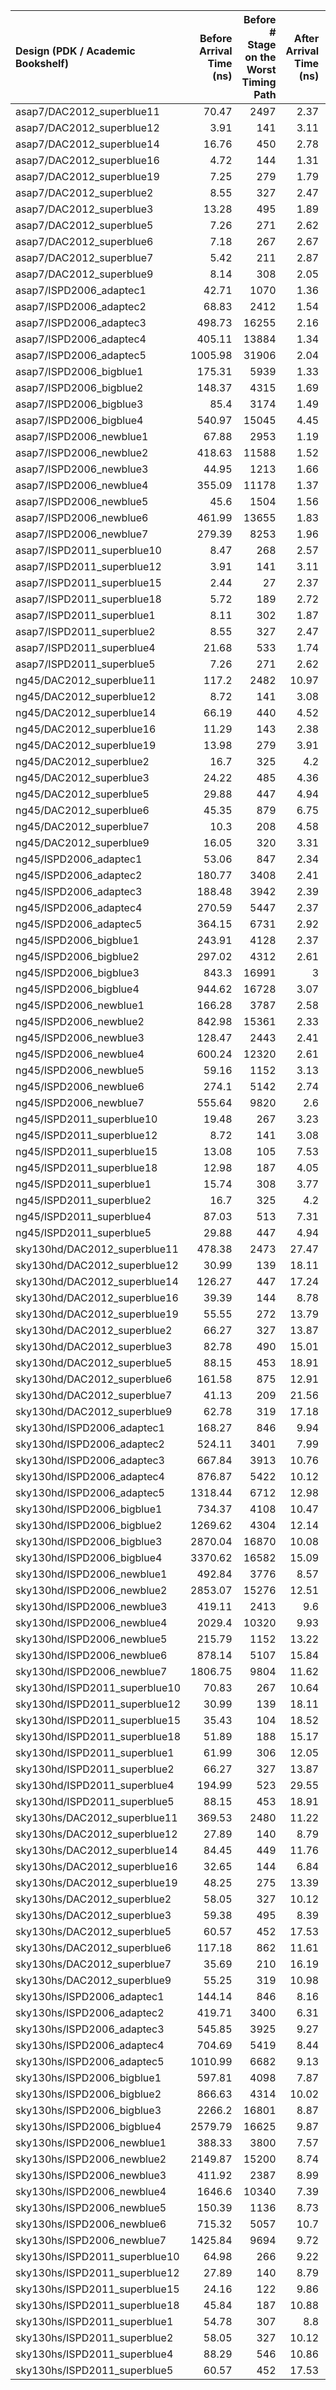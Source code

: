 | Design (PDK / Academic Bookshelf)   | Before Arrival Time (ns)     | Before # Stage on the Worst Timing Path | After Arrival Time (ns) | After # Stage on the Worst Timing Path |
|:------------------------------------|----------------------:|-----------------:|---------------------:|----------------:|
| asap7/DAC2012_superblue11           |                 70.47 |             2497 |                 2.37 |              27 |
| asap7/DAC2012_superblue12           |                  3.91 |              141 |                 3.11 |              20 |
| asap7/DAC2012_superblue14           |                 16.76 |              450 |                 2.78 |              26 |
| asap7/DAC2012_superblue16           |                  4.72 |              144 |                 1.31 |              21 |
| asap7/DAC2012_superblue19           |                  7.25 |              279 |                 1.79 |              18 |
| asap7/DAC2012_superblue2            |                  8.55 |              327 |                 2.47 |              11 |
| asap7/DAC2012_superblue3            |                 13.28 |              495 |                 1.89 |              24 |
| asap7/DAC2012_superblue5            |                  7.26 |              271 |                 2.62 |              26 |
| asap7/DAC2012_superblue6            |                  7.18 |              267 |                 2.67 |              26 |
| asap7/DAC2012_superblue7            |                  5.42 |              211 |                 2.87 |              10 |
| asap7/DAC2012_superblue9            |                  8.14 |              308 |                 2.05 |              82 |
| asap7/ISPD2006_adaptec1             |                 42.71 |             1070 |                 1.36 |              27 |
| asap7/ISPD2006_adaptec2             |                 68.83 |             2412 |                 1.54 |              27 |
| asap7/ISPD2006_adaptec3             |                498.73 |            16255 |                 2.16 |              27 |
| asap7/ISPD2006_adaptec4             |                405.11 |            13884 |                 1.34 |              27 |
| asap7/ISPD2006_adaptec5             |               1005.98 |            31906 |                 2.04 |              26 |
| asap7/ISPD2006_bigblue1             |                175.31 |             5939 |                 1.33 |              27 |
| asap7/ISPD2006_bigblue2             |                148.37 |             4315 |                 1.69 |              25 |
| asap7/ISPD2006_bigblue3             |                 85.4  |             3174 |                 1.49 |              27 |
| asap7/ISPD2006_bigblue4             |                540.97 |            15045 |                 4.45 |              77 |
| asap7/ISPD2006_newblue1             |                 67.88 |             2953 |                 1.19 |              26 |
| asap7/ISPD2006_newblue2             |                418.63 |            11588 |                 1.52 |              27 |
| asap7/ISPD2006_newblue3             |                 44.95 |             1213 |                 1.66 |              20 |
| asap7/ISPD2006_newblue4             |                355.09 |            11178 |                 1.37 |              27 |
| asap7/ISPD2006_newblue5             |                 45.6  |             1504 |                 1.56 |              26 |
| asap7/ISPD2006_newblue6             |                461.99 |            13655 |                 1.83 |              27 |
| asap7/ISPD2006_newblue7             |                279.39 |             8253 |                 1.96 |              27 |
| asap7/ISPD2011_superblue10          |                  8.47 |              268 |                 2.57 |              25 |
| asap7/ISPD2011_superblue12          |                  3.91 |              141 |                 3.11 |              20 |
| asap7/ISPD2011_superblue15          |                  2.44 |               27 |                 2.37 |              29 |
| asap7/ISPD2011_superblue18          |                  5.72 |              189 |                 2.72 |              16 |
| asap7/ISPD2011_superblue1           |                  8.11 |              302 |                 1.87 |              28 |
| asap7/ISPD2011_superblue2           |                  8.55 |              327 |                 2.47 |              11 |
| asap7/ISPD2011_superblue4           |                 21.68 |              533 |                 1.74 |              14 |
| asap7/ISPD2011_superblue5           |                  7.26 |              271 |                 2.62 |              26 |
| ng45/DAC2012_superblue11            |                117.2  |             2482 |                10.97 |              28 |
| ng45/DAC2012_superblue12            |                  8.72 |              141 |                 3.08 |              14 |
| ng45/DAC2012_superblue14            |                 66.19 |              440 |                 4.52 |              19 |
| ng45/DAC2012_superblue16            |                 11.29 |              143 |                 2.38 |              27 |
| ng45/DAC2012_superblue19            |                 13.98 |              279 |                 3.91 |              17 |
| ng45/DAC2012_superblue2             |                 16.7  |              325 |                 4.2  |              23 |
| ng45/DAC2012_superblue3             |                 24.22 |              485 |                 4.36 |              26 |
| ng45/DAC2012_superblue5             |                 29.88 |              447 |                 4.94 |              19 |
| ng45/DAC2012_superblue6             |                 45.35 |              879 |                 6.75 |              12 |
| ng45/DAC2012_superblue7             |                 10.3  |              208 |                 4.58 |               8 |
| ng45/DAC2012_superblue9             |                 16.05 |              320 |                 3.31 |              23 |
| ng45/ISPD2006_adaptec1              |                 53.06 |              847 |                 2.34 |              26 |
| ng45/ISPD2006_adaptec2              |                180.77 |             3408 |                 2.41 |              26 |
| ng45/ISPD2006_adaptec3              |                188.48 |             3942 |                 2.39 |              26 |
| ng45/ISPD2006_adaptec4              |                270.59 |             5447 |                 2.37 |              27 |
| ng45/ISPD2006_adaptec5              |                364.15 |             6731 |                 2.92 |              24 |
| ng45/ISPD2006_bigblue1              |                243.91 |             4128 |                 2.37 |              25 |
| ng45/ISPD2006_bigblue2              |                297.02 |             4312 |                 2.61 |              26 |
| ng45/ISPD2006_bigblue3              |                843.3  |            16991 |                 3    |              26 |
| ng45/ISPD2006_bigblue4              |                944.62 |            16728 |                 3.07 |              26 |
| ng45/ISPD2006_newblue1              |                166.28 |             3787 |                 2.58 |              26 |
| ng45/ISPD2006_newblue2              |                842.98 |            15361 |                 2.33 |              26 |
| ng45/ISPD2006_newblue3              |                128.47 |             2443 |                 2.41 |              26 |
| ng45/ISPD2006_newblue4              |                600.24 |            12320 |                 2.61 |              25 |
| ng45/ISPD2006_newblue5              |                 59.16 |             1152 |                 3.13 |              26 |
| ng45/ISPD2006_newblue6              |                274.1  |             5142 |                 2.74 |              26 |
| ng45/ISPD2006_newblue7              |                555.64 |             9820 |                 2.6  |              26 |
| ng45/ISPD2011_superblue10           |                 19.48 |              267 |                 3.23 |              24 |
| ng45/ISPD2011_superblue12           |                  8.72 |              141 |                 3.08 |              14 |
| ng45/ISPD2011_superblue15           |                 13.08 |              105 |                 7.53 |              23 |
| ng45/ISPD2011_superblue18           |                 12.98 |              187 |                 4.05 |               7 |
| ng45/ISPD2011_superblue1            |                 15.74 |              308 |                 3.77 |              18 |
| ng45/ISPD2011_superblue2            |                 16.7  |              325 |                 4.2  |              23 |
| ng45/ISPD2011_superblue4            |                 87.03 |              513 |                 7.31 |              14 |
| ng45/ISPD2011_superblue5            |                 29.88 |              447 |                 4.94 |              19 |
| sky130hd/DAC2012_superblue11        |                478.38 |             2473 |                27.47 |              22 |
| sky130hd/DAC2012_superblue12        |                 30.99 |              139 |                18.11 |              21 |
| sky130hd/DAC2012_superblue14        |                126.27 |              447 |                17.24 |              38 |
| sky130hd/DAC2012_superblue16        |                 39.39 |              144 |                 8.78 |              20 |
| sky130hd/DAC2012_superblue19        |                 55.55 |              272 |                13.79 |              16 |
| sky130hd/DAC2012_superblue2         |                 66.27 |              327 |                13.87 |              23 |
| sky130hd/DAC2012_superblue3         |                 82.78 |              490 |                15.01 |              24 |
| sky130hd/DAC2012_superblue5         |                 88.15 |              453 |                18.91 |              21 |
| sky130hd/DAC2012_superblue6         |                161.58 |              875 |                12.91 |              24 |
| sky130hd/DAC2012_superblue7         |                 41.13 |              209 |                21.56 |              10 |
| sky130hd/DAC2012_superblue9         |                 62.78 |              319 |                17.18 |              26 |
| sky130hd/ISPD2006_adaptec1          |                168.27 |              846 |                 9.94 |              26 |
| sky130hd/ISPD2006_adaptec2          |                524.11 |             3401 |                 7.99 |              27 |
| sky130hd/ISPD2006_adaptec3          |                667.84 |             3913 |                10.76 |              26 |
| sky130hd/ISPD2006_adaptec4          |                876.87 |             5422 |                10.12 |              26 |
| sky130hd/ISPD2006_adaptec5          |               1318.44 |             6712 |                12.98 |              26 |
| sky130hd/ISPD2006_bigblue1          |                734.37 |             4108 |                10.47 |              24 |
| sky130hd/ISPD2006_bigblue2          |               1269.62 |             4304 |                12.14 |              22 |
| sky130hd/ISPD2006_bigblue3          |               2870.04 |            16870 |                10.08 |              26 |
| sky130hd/ISPD2006_bigblue4          |               3370.62 |            16582 |                15.09 |              26 |
| sky130hd/ISPD2006_newblue1          |                492.84 |             3776 |                 8.57 |              25 |
| sky130hd/ISPD2006_newblue2          |               2853.07 |            15276 |                12.51 |              26 |
| sky130hd/ISPD2006_newblue3          |                419.11 |             2413 |                 9.6  |              25 |
| sky130hd/ISPD2006_newblue4          |               2029.4  |            10320 |                 9.93 |              26 |
| sky130hd/ISPD2006_newblue5          |                215.79 |             1152 |                13.22 |              26 |
| sky130hd/ISPD2006_newblue6          |                878.14 |             5107 |                15.84 |              26 |
| sky130hd/ISPD2006_newblue7          |               1806.75 |             9804 |                11.62 |              26 |
| sky130hd/ISPD2011_superblue10       |                 70.83 |              267 |                10.64 |              23 |
| sky130hd/ISPD2011_superblue12       |                 30.99 |              139 |                18.11 |              21 |
| sky130hd/ISPD2011_superblue15       |                 35.43 |              104 |                18.52 |              24 |
| sky130hd/ISPD2011_superblue18       |                 51.89 |              188 |                15.17 |               6 |
| sky130hd/ISPD2011_superblue1        |                 61.99 |              306 |                12.05 |              27 |
| sky130hd/ISPD2011_superblue2        |                 66.27 |              327 |                13.87 |              23 |
| sky130hd/ISPD2011_superblue4        |                194.99 |              523 |                29.55 |              19 |
| sky130hd/ISPD2011_superblue5        |                 88.15 |              453 |                18.91 |              21 |
| sky130hs/DAC2012_superblue11        |                369.53 |             2480 |                11.22 |              26 |
| sky130hs/DAC2012_superblue12        |                 27.89 |              140 |                 8.79 |              37 |
| sky130hs/DAC2012_superblue14        |                 84.45 |              449 |                11.76 |              36 |
| sky130hs/DAC2012_superblue16        |                 32.65 |              144 |                 6.84 |              27 |
| sky130hs/DAC2012_superblue19        |                 48.25 |              275 |                13.39 |              13 |
| sky130hs/DAC2012_superblue2         |                 58.05 |              327 |                10.12 |              18 |
| sky130hs/DAC2012_superblue3         |                 59.38 |              495 |                 8.39 |              20 |
| sky130hs/DAC2012_superblue5         |                 60.57 |              452 |                17.53 |              13 |
| sky130hs/DAC2012_superblue6         |                117.18 |              862 |                11.61 |              23 |
| sky130hs/DAC2012_superblue7         |                 35.69 |              210 |                16.19 |              10 |
| sky130hs/DAC2012_superblue9         |                 55.25 |              319 |                10.98 |              16 |
| sky130hs/ISPD2006_adaptec1          |                144.14 |              846 |                 8.16 |              26 |
| sky130hs/ISPD2006_adaptec2          |                419.71 |             3400 |                 6.31 |              25 |
| sky130hs/ISPD2006_adaptec3          |                545.85 |             3925 |                 9.27 |              26 |
| sky130hs/ISPD2006_adaptec4          |                704.69 |             5419 |                 8.44 |              26 |
| sky130hs/ISPD2006_adaptec5          |               1010.99 |             6682 |                 9.13 |              26 |
| sky130hs/ISPD2006_bigblue1          |                597.81 |             4098 |                 7.87 |              26 |
| sky130hs/ISPD2006_bigblue2          |                866.63 |             4314 |                10.02 |              26 |
| sky130hs/ISPD2006_bigblue3          |               2266.2  |            16801 |                 8.87 |              26 |
| sky130hs/ISPD2006_bigblue4          |               2579.79 |            16625 |                 9.87 |              26 |
| sky130hs/ISPD2006_newblue1          |                388.33 |             3800 |                 7.57 |              22 |
| sky130hs/ISPD2006_newblue2          |               2149.87 |            15200 |                 8.74 |              26 |
| sky130hs/ISPD2006_newblue3          |                411.92 |             2387 |                 8.99 |              26 |
| sky130hs/ISPD2006_newblue4          |               1646.6  |            10340 |                 7.39 |              26 |
| sky130hs/ISPD2006_newblue5          |                150.39 |             1136 |                 8.73 |              26 |
| sky130hs/ISPD2006_newblue6          |                715.32 |             5057 |                10.7  |              26 |
| sky130hs/ISPD2006_newblue7          |               1425.84 |             9694 |                 9.72 |              26 |
| sky130hs/ISPD2011_superblue10       |                 64.98 |              266 |                 9.22 |              26 |
| sky130hs/ISPD2011_superblue12       |                 27.89 |              140 |                 8.79 |              37 |
| sky130hs/ISPD2011_superblue15       |                 24.16 |              122 |                 9.86 |              19 |
| sky130hs/ISPD2011_superblue18       |                 45.84 |              187 |                10.88 |               6 |
| sky130hs/ISPD2011_superblue1        |                 54.78 |              307 |                 8.8  |              31 |
| sky130hs/ISPD2011_superblue2        |                 58.05 |              327 |                10.12 |              18 |
| sky130hs/ISPD2011_superblue4        |                 88.29 |              546 |                10.86 |              23 |
| sky130hs/ISPD2011_superblue5        |                 60.57 |              452 |                17.53 |              13 |
